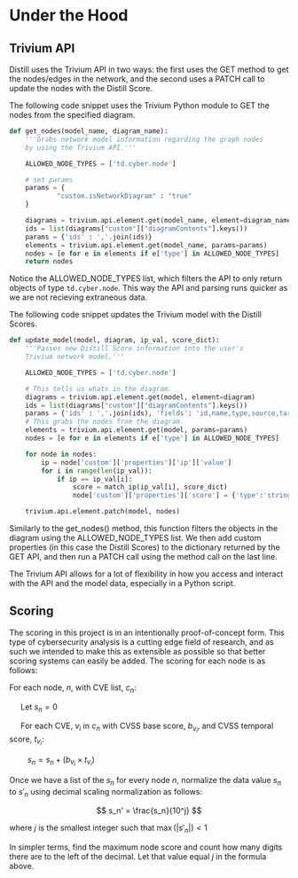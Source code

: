 # Under the Hood

## Trivium API

Distill uses the Trivium API in two ways: the first uses the GET method to get the nodes/edges in the network, and the second uses a PATCH call to update the nodes with the Distill Score.

The following code snippet uses the Trivium Python module to GET the nodes from the specified diagram. 

```python
def get_nodes(model_name, diagram_name):
    '''Grabs network model information regarding the graph nodes
    by using the Trivium API.'''

    ALLOWED_NODE_TYPES = ['td.cyber.node']

    # set params
    params = {
            "custom.isNetworkDiagram" : "true"
    }

    diagrams = trivium.api.element.get(model_name, element=diagram_name)
    ids = list(diagrams["custom"]["diagramContents"].keys())
    params = {'ids' : ','.join(ids)}
    elements = trivium.api.element.get(model_name, params=params)
    nodes = [e for e in elements if e['type'] in ALLOWED_NODE_TYPES]
    return nodes
```

Notice the ALLOWED_NODE_TYPES list, which filters the API to only return objects of type `td.cyber.node`. This way the API and parsing runs quicker as we are not recieving extraneous data.

The following code snippet updates the Trivium model with the Distill Scores.

```python
def update_model(model, diagram, ip_val, score_dict):
    '''Passes new Distill Score information into the user's
    Trivium network model.'''

    ALLOWED_NODE_TYPES = ['td.cyber.node']

    # This tells us whats in the diagram.
    diagrams = trivium.api.element.get(model, element=diagram)
    ids = list(diagrams["custom"]["diagramContents"].keys())
    params = {'ids' : ','.join(ids), 'fields': 'id,name,type,source,target,custom'}
    # This grabs the nodes from the diagram.
    elements = trivium.api.element.get(model, params=params)
    nodes = [e for e in elements if e['type'] in ALLOWED_NODE_TYPES]

    for node in nodes:
        ip = node['custom']['properties']['ip']['value']
        for i in range(len(ip_val)):
            if ip == ip_val[i]:
                score = match_ip(ip_val[i], score_dict)
                node['custom']['properties']['score'] = {'type':'string', 'value': str(score), 'units':''}

    trivium.api.element.patch(model, nodes)
```

Similarly to the get_nodes() method, this function filters the objects in the diagram using the ALLOWED_NODE_TYPES list. We then add custom properties (in this case the Distill Scores) to the dictionary returned by the GET API, and then run a PATCH call using the method call on the last line.

The Trivium API allows for a lot of flexibility in how you access and interact with the API and the model data, especially in a Python script.

## Scoring

The scoring in this project is in an intentionally proof-of-concept form. This type of cybersecurity analysis is a cutting edge field of research, and as such we intended to make this as extensible as possible so that better scoring systems can easily be added. The scoring for each node is as follows:

For each node, $n$, with CVE list, $c_n$:

$\quad$ Let $s_n = 0$ 

$\quad$ For each CVE, $v_i$ in $c_n$ with CVSS base score, $b_{v_i}$, and CVSS temporal score, $t_{v_i}$:

$\quad\quad s_n = s_n + (b_{v_i} \times t_{v_i})$

Once we have a list of the $s_n$ for every node $n$, normalize the data value $s_n$ to $s'_n$ using decimal scaling normalization as follows:

$$
s_n' = \frac{s_n}{10^j}
$$

where $j$ is the smallest integer such that $\max(|s'_n|) < 1$

In simpler terms, find the maximum node score and count how many digits there are to the left of the decimal. Let that value equal $j$ in the formula above.
